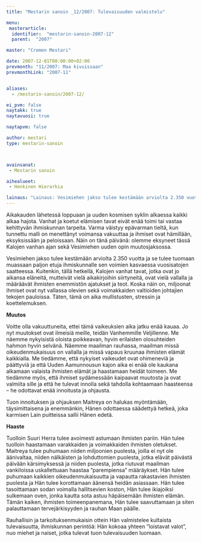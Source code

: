 ```yaml
---
title: "Mestarin sanoin _12/2007: Tulevaisuuden valmistelu"

menu:
 masterarticle:
  identifier:  "mestarin-sanoin-2007-12"
  parent:  "2007"

master: "Cremen Mestari"

date: 2007-12-01T00:00:00+02:00
prevmonth: "11/2007: Maa kivuissaan"
prevmonthLink: "2007-11"


aliases:
  - /mestarin-sanoin/2007-12/

ei_pvm: false
naytakk: true
naytavuosi: true

naytapvm: false

author: mestari
type: mestarin-sanoin



avainsanat:
 - Mestarin sanoin

aihealueet:
 - Henkinen Hierarkia

lainaus: "Lainaus: Vesimiehen jakso tulee kestämään arviolta 2.350 vuotta ja se tulee tuomaan muassaan paljon etuja ihmiskunnalle sen voimien kasvaessa vuosisatojen saatteessa. Kuitenkin, tällä hetkellä, Kalojen vanhat tavat, jotka ovat jo aikansa eläneitä, mutteivät vielä aikakirjoihin siirtyneitä, ovat vielä vallalla ja määräävät ihmisten enemmistön ajatukset ja teot. Koska näin on, miljoonat ihmiset ovat nyt vallassa olevien sekä voimakkaiden valtioiden johtajien tekojen pauloissa. Täten, tämä on aika mullistusten, stressin ja koettelemuksen."
---
```

<p>Aikakauden lähetessä loppuaan ja uuden kosmisen syklin alkaessa kaikki alkaa hajota. Vanhat ja koetut elämisen tavat eivät enää toimi tai vastaa kehittyvän ihmiskunnan tarpeita. Varma väistyy epävarman tieltä, kun tunnettu malli on menettänyt voimansa vakuuttaa ja ihmiset ovat hämillään, eksyksissään ja peloissaan. Näin on tänä päivänä: olemme eksyneet tässä Kalojen vanhan ajan sekä Vesimiehen uuden opin muutosjaksossa.</p>
<p>Vesimiehen jakso tulee kestämään arviolta 2.350 vuotta ja se tulee tuomaan muassaan paljon etuja ihmiskunnalle sen voimien kasvaessa vuosisatojen saatteessa. Kuitenkin, tällä hetkellä, Kalojen vanhat tavat, jotka ovat jo aikansa eläneitä, mutteivät vielä aikakirjoihin siirtyneitä, ovat vielä vallalla ja määräävät ihmisten enemmistön ajatukset ja teot. Koska näin on, miljoonat ihmiset ovat nyt vallassa olevien sekä voimakkaiden valtioiden johtajien tekojen pauloissa. Täten, tämä on aika mullistusten, stressin ja koettelemuksen.</p>
<p><strong>Muutos</strong></p>
<p>Voitte olla vakuuttuneita, ettei tämä vaikeuksien aika jatku enää kauaa. Jo nyt muutokset ovat ilmeisiä meille, teidän Vanhemmille Veljillenne. Me näemme nykyisistä oloista poikkeavan, hyvin erilaisten olosuhteiden hahmon hyvin selvänä. Näemme maailman rauhassa, maailman missä oikeudenmukaisuus on vallalla ja missä vapaus kruunaa ihmisten elämät kaikkialla. Me tiedämme, että nykyiset vaikeudet ovat ohimeneviä ja päättyviä ja että Uuden Aamunnousun kajon aika ei enää ole kaukana alkamaan valaista ihmisten elämät ja haastamaan heidät toimeen. Me tiedämme myös, että ihmiset sydämessään kaipaavat muutosta ja ovat valmiita sille ja että he tulevat innolla sekä tahdolla kohtaamaan haasteensa – he odottavat enää innoitusta ja ohjausta.</p>
<p>Tuon innoituksen ja ohjauksen Maitreya on halukas myöntämään, täysimittaisena ja enemmänkin, Hänen odottaessa säädettyä hetkeä, joka karmisen Lain puitteissa sallii Hänen edetä.</p>
<p><strong>Haaste</strong></p>
<p>Tuolloin Suuri Herra tulee avoimesti astumaan ihmisten pariin. Hän tulee tuolloin haastamaan varakkaiden ja voimakkaiden ihmisten oletukset. Maitreya tulee puhumaan niiden miljoonien puolesta, joilla ei nyt ole äänivaltaa, niiden nälkäisten ja lohduttomien puolesta, jotka elävät päivästä päivään kärsimyksessä ja niiden puolesta, jotka riutuvat maailman vankiloissa uskallettuaan haastaa ”parempiensa” määräykset. Hän tulee puhumaan kaikkien oikeudenmukaisuutta ja vapautta rakastavien ihmisten puolesta ja Hän tulee korottamaan äänensä heidän asiassaan. Hän tulee tasoittamaan sodan voimalla hallitsevien koston, Hän tulee ikiajoiksi sulkemaan oven, jonka kautta sota astuu häpäisemään ihmisten elämän. Tämän kaiken, ihmisten toimeenpanemana, Hän tulee saavuttamaan ja siten palauttamaan tervejärkisyyden ja rauhan Maan päälle.</p>
<p>Rauhallisin ja tarkoituksenmukaisin ottein Hän valmistelee kultaista tulevaisuutta, ihmiskunnan perintöä: Hän kokoaa yhteen ”loistavat valot”, nuo miehet ja naiset, jotka tulevat tuon tulevaisuuden luomaan.</p>